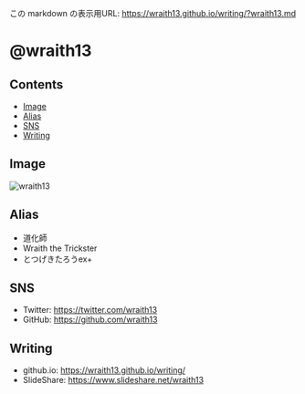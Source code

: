 <!--[NOWRITING]-->
この markdown の表示用URL: <https://wraith13.github.io/writing/?wraith13.md>
<!--[/NOWRITING]-->
<!--[REFERRER-OPTION] true -->
<!--[RENDERER] REVEAL -->
<!--[REVEAL-TRANSITION] ZOOM -->
<!--
class: center, middle
-->

# @wraith13

<!--[NOREVEAL/]<span style="font-size:0.7em;">[markdown](?markdown) | [remark](?remark) | [reveal](?reveal)</span>-->
<!--[REVEAL/]<span style="display:block;margin-left:auto;margin-right:auto;font-size:0.6em;width:450px;text-align:center;white-space:pre;">[markdown](?markdown) | [remark](?remark) | [reveal](?reveal)</span>-->

<!--[NOMD/]----->

## Contents

- [Image](#image)
- [Alias](#alias)
- [SNS](#sns)
- [Writing](#writing)

<!--[NOMD/]----->

## Image

![wraith13](https://github.com/wraith13.png)

<!--[NOMD/]----->

## Alias

- 道化師
- Wraith the Trickster
- とつげきたろうex+

<!--[NOMD/]----->

## SNS

- Twitter: <https://twitter.com/wraith13>
- GitHub: <https://github.com/wraith13>

<!--[NOMD/]----->

## Writing

- github.io: <https://wraith13.github.io/writing/>
- SlideShare: <https://www.slideshare.net/wraith13>

<!--[TITLE] @wraith13 -->
<!--[FAVICON] https://github.com/wraith13.png -->
<!--[REMARK]-->
<!--[THEME] ../theme/chocolate.css -->
<!--[THEME] ../animation/fade.css -->
<!--[/REMARK]-->
<!--[REMARK-CONFIG]
{
    "ratio": "16:9"
}
-->
